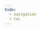 ```yaml
---
hide:
  - navigation
  - toc
---
```


<redoc spec-url="https://raw.githubusercontent.com/OSUKED/BMRS-Wrapper-v2/main/data/BMRS_API.yaml"></redoc>